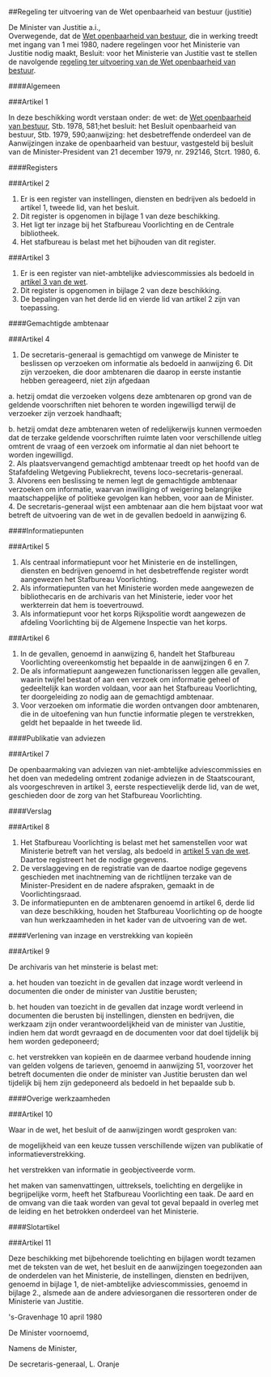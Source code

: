 <meta http-equiv='Content-Type' content='text/html; charset=utf-8' />

##Regeling ter uitvoering van de Wet openbaarheid van bestuur (justitie)

De Minister van Justitie a.i.,  
Overwegende, dat de [Wet openbaarheid van bestuur](../../../../../../../../../../../../wet/wet/openbaarheid/van/bestuur/BWBR0005252/README.md), die in werking treedt met ingang van 1 mei 1980, nadere regelingen voor het Ministerie van Justitie nodig maakt,
Besluit: voor het Ministerie van Justitie vast te stellen de navolgende [regeling ter uitvoering van de Wet openbaarheid van bestuur](../../../../../../../../../../../../ministeriele-regeling/regeling/ter/uitvoering/van/de/wet/openbaarheid/van/bestuur/BWBR0005461/README.md).     

####Algemeen

###Artikel  1  

In deze beschikking wordt verstaan onder: de wet: de [Wet openbaarheid van bestuur](../../../../../../../../../../../../wet/wet/openbaarheid/van/bestuur/BWBR0005252/README.md), Stb. 1978, 581;het besluit: het Besluit openbaarheid van bestuur, Stb. 1979, 590;aanwijzing: het desbetreffende onderdeel van de Aanwijzingen inzake de openbaarheid van bestuur, vastgesteld bij besluit van de Minister-President van 21 december 1979, nr. 292146, Stcrt. 1980, 6. 

####Registers

###Artikel  2  

1.  Er is een register van instellingen, diensten en bedrijven als bedoeld in artikel 1, tweede lid, van het besluit.   
2.  Dit register is opgenomen in bijlage 1 van deze beschikking.    
3.  Het ligt ter inzage bij het Stafbureau Voorlichting en de Centrale bibliotheek.   
4.  Het stafbureau is belast met het bijhouden van dit register.  

###Artikel  3  

1.  Er is een register van niet-ambtelijke adviescommissies als bedoeld in [artikel 3 van de wet](../../../../../../../../../../../../wet/wet/openbaarheid/van/bestuur/BWBR0005252/README.md).   
2.  Dit register is opgenomen in bijlage 2 van deze beschikking.    
3.  De bepalingen van het derde lid en vierde lid van artikel 2 zijn van toepassing.  

####Gemachtigde ambtenaar

###Artikel  4  

1.  De secretaris-generaal is gemachtigd om vanwege de Minister te beslissen op verzoeken om informatie als bedoeld in aanwijzing 6. Dit zijn verzoeken, die door ambtenaren die daarop in eerste instantie hebben gereageerd, niet zijn afgedaan 

a. hetzij omdat die verzoeken volgens deze ambtenaren op grond van de geldende voorschriften niet behoren te worden ingewilligd terwijl de verzoeker zijn verzoek handhaaft;  

b. hetzij omdat deze ambtenaren weten of redelijkerwijs kunnen vermoeden dat de terzake geldende voorschriften ruimte laten voor verschillende uitleg omtrent de vraag of een verzoek om informatie al dan niet behoort te worden ingewilligd.     
2.  Als plaatsvervangend gemachtigd ambtenaar treedt op het hoofd van de Stafafdeling Wetgeving Publiekrecht, tevens loco-secretaris-generaal.   
3.  Alvorens een beslissing te nemen legt de gemachtigde ambtenaar verzoeken om informatie, waarvan inwilliging of weigering belangrijke maatschappelijke of politieke gevolgen kan hebben, voor aan de Minister.   
4.  De secretaris-generaal wijst een ambtenaar aan die hem bijstaat voor wat betreft de uitvoering van de wet in de gevallen bedoeld in aanwijzing 6.  

####Informatiepunten

###Artikel  5  

1.  Als centraal informatiepunt voor het Ministerie en de instellingen, diensten en bedrijven genoemd in het desbetreffende register wordt aangewezen het Stafbureau Voorlichting.   
2.  Als informatiepunten van het Ministerie worden mede aangewezen de bibliothecaris en de archivaris van het Ministerie, ieder voor het werkterrein dat hem is toevertrouwd.   
3.  Als informatiepunt voor het korps Rijkspolitie wordt aangewezen de afdeling Voorlichting bij de Algemene Inspectie van het korps.  

###Artikel  6  

1.  In de gevallen, genoemd in aanwijzing 6, handelt het Stafbureau Voorlichting overeenkomstig het bepaalde in de aanwijzingen 6 en 7.   
2.  De als informatiepunt aangewezen functionarissen leggen alle gevallen, waarin twijfel bestaat of aan een verzoek om informatie geheel of gedeeltelijk kan worden voldaan, voor aan het Stafbureau Voorlichting, ter doorgeleiding zo nodig aan de gemachtigd ambtenaar.   
3.  Voor verzoeken om informatie die worden ontvangen door ambtenaren, die in de uitoefening van hun functie informatie plegen te verstrekken, geldt het bepaalde in het tweede lid.  

####Publikatie van adviezen

###Artikel  7  

De openbaarmaking van adviezen van niet-ambtelijke adviescommissies en het doen van mededeling omtrent zodanige adviezen in de Staatscourant, als voorgeschreven in artikel 3, eerste respectievelijk derde lid, van de wet, geschieden door de zorg van het Stafbureau Voorlichting. 

####Verslag

###Artikel  8  

1.  Het Stafbureau Voorlichting is belast met het samenstellen voor wat Ministerie betreft van het verslag, als bedoeld in [artikel 5 van de wet](../../../../../../../../../../../../wet/wet/openbaarheid/van/bestuur/BWBR0005252/README.md). Daartoe registreert het de nodige gegevens.   
2.  De verslaggeving en de registratie van de daartoe nodige gegevens geschieden met inachtneming van de richtlijnen terzake van de Minister-President en de nadere afspraken, gemaakt in de Voorlichtingsraad.   
3.  De informatiepunten en de ambtenaren genoemd in artikel 6, derde lid van deze beschikking, houden het Stafbureau Voorlichting op de hoogte van hun werkzaamheden in het kader van de uitvoering van de wet.  

####Verlening van inzage en verstrekking van kopieën

###Artikel  9  

De archivaris van het minsterie is belast met: 

a. het houden van toezicht in de gevallen dat inzage wordt verleend in documenten die onder de minister van Justitie berusten;  

b.  het houden van toezicht in de gevallen dat inzage wordt verleend in documenten die berusten bij instellingen, diensten en bedrijven, die werkzaam zijn onder verantwoordelijkheid van de minister van Justitie, indien hem dat wordt gevraagd en de documenten voor dat doel tijdelijk bij hem worden gedeponeerd;  

c. het verstrekken van kopieën en de daarmee verband houdende inning van gelden volgens de tarieven, genoemd in aanwijzing 51, voorzover het betreft documenten die onder de minister van Justitie berusten dan wel tijdelijk bij hem zijn gedeponeerd als bedoeld in het bepaalde sub b.   

####Overige werkzaamheden

###Artikel  10  

Waar in de wet, het besluit of de aanwijzingen wordt gesproken van: 

de mogelijkheid van een keuze tussen verschillende wijzen van publikatie of informatieverstrekking.  

het verstrekken van informatie in geobjectiveerde vorm.  

het maken van samenvattingen, uittreksels, toelichting en dergelijke in begrijpelijke vorm,   heeft het Stafbureau Voorlichting een taak. De aard en de omvang van die taak worden van geval tot geval bepaald in overleg met de leiding en het betrokken onderdeel van het Ministerie. 

####Slotartikel

###Artikel  11  

Deze beschikking met bijbehorende toelichting en bijlagen wordt tezamen met de teksten van de wet, het besluit en de aanwijzingen toegezonden aan de onderdelen van het Ministerie, de instellingen, diensten en bedrijven, genoemd in bijlage 1, de niet-ambtelijke adviescommissies, genoemd in bijlage 2., alsmede aan de andere adviesorganen die ressorteren onder de Ministerie van Justitie. 

's-Gravenhage 
10 april 1980    

De 
Minister voornoemd,

Namens de Minister,

De 
secretaris-generaal, 
L. Oranje     
